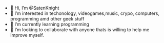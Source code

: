 - 👋 Hi, I’m @SatenKnight
- 👀 I’m interested in techonology, videogames,music, crypo, computers, programming amd other geek stuff
- 🌱 I’m currently learning programming
- 💞️ I’m looking to collaborate with anyone thats is willing to help me improve myself.


<!---
SatenKnight/SatenKnight is a ✨ special ✨ repository because its `README.md` (this file) appears on your GitHub profile.
You can click the Preview link to take a look at your changes.
--->
